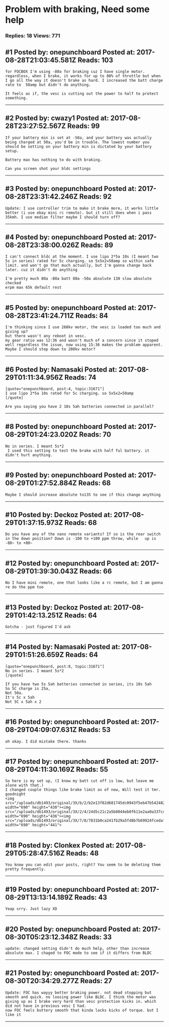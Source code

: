 # Problem with braking, Need some help

### Replies: 18 Views: 771

## \#1 Posted by: onepunchboard Posted at: 2017-08-28T21:03:45.581Z Reads: 103

```
for FOCBOX I'm using -80a for braking cuz I have single motor. regardless, when I brake, it works for up to 80% of throttle but when I go all the way it doesn't brake as hard. I increased the batt charge rate to  50amp but didn't do anything.

It feels as if, the vesc is cutting out the power to half to protect something.
```

---
## \#2 Posted by: cwazy1 Posted at: 2017-08-28T23:27:52.567Z Reads: 99

```
If your battery min is set at -50a, and your battery was actually being charged at 50a, you'd be in trouble. The lowest number you should be setting on your battery min is dictated by your battery setup.

Battery max has nothing to do with braking.

Can you screen shot your bldc settings
```

---
## \#3 Posted by: onepunchboard Posted at: 2017-08-28T23:31:42.246Z Reads: 92

```
Update: I use controller trim to make it brake more, it works little better (i use ebay mini rc remote). but it still does when i pass 35kmh. I use median filter maybe I should turn off?
```

---
## \#4 Posted by: onepunchboard Posted at: 2017-08-28T23:38:00.026Z Reads: 89

```
I can't connect bldc at the moment. I use lipo 2*5a 10s (I meant two 5s in series) rated for 5c charging. so 5x5x2=50amp so within safe limit. and won't go that much actually, but I'm ganna change back later. cuz it didn't do anything

I'm pretty much 80a -80a batt 80a -50a absolute 130 slow absolute checked
erpm max 65k default rest
```

---
## \#5 Posted by: onepunchboard Posted at: 2017-08-28T23:41:24.711Z Reads: 84

```
I'm thinking since I use 260kv motor, the vesc is loaded too much and giving up?
but there wasn't any reboot in vesc. 
my gear ratio was 12:36 and wasn't much of a concern since it stoped well regardless the issue, now using 15:36 makes the problem apparent. 
Maybe I should step down to 200kv motor?
```

---
## \#6 Posted by: Namasaki Posted at: 2017-08-29T01:11:34.956Z Reads: 74

```
[quote="onepunchboard, post:4, topic:31671"]
I use lipo 2*5a 10s rated for 5c charging. so 5x5x2=50amp
[/quote]

Are you saying you have 2 10s 5ah batteries connected in parallel?
```

---
## \#8 Posted by: onepunchboard Posted at: 2017-08-29T01:24:23.020Z Reads: 70

```
No in series. I meant 5s*2
 I used this setting to test the brake with half ful battery. it didn't hurt anything.
```

---
## \#9 Posted by: onepunchboard Posted at: 2017-08-29T01:27:52.884Z Reads: 68

```
Maybe I should increase absolute to135 to see if this change anything
```

---
## \#10 Posted by: Deckoz Posted at: 2017-08-29T01:37:15.973Z Reads: 68

```
Do you have any of the nano remote variants? If so is the rear switch in the down position? Down is -100 to +100 ppm throw, while   up is -80~ to +80~
```

---
## \#12 Posted by: onepunchboard Posted at: 2017-08-29T01:39:30.043Z Reads: 66

```
No I have mini remote, one that looks like a rc remote, but I am ganna re do the ppm too
```

---
## \#13 Posted by: Deckoz Posted at: 2017-08-29T01:42:13.251Z Reads: 64

```
Gotcha - just figured I'd ask
```

---
## \#14 Posted by: Namasaki Posted at: 2017-08-29T01:51:26.659Z Reads: 64

```
[quote="onepunchboard, post:8, topic:31671"]
No in series. I meant 5s*2
[/quote]

If you have two 5s 5ah batteries connected in series, its 10s 5ah
So 5C charge is 25a, 
Not 50a. 
It's 5c x 5ah          
Not 5C x 5ah x 2
```

---
## \#16 Posted by: onepunchboard Posted at: 2017-08-29T04:09:07.631Z Reads: 53

```
oh okay. I did mistake there. thanks
```

---
## \#17 Posted by: onepunchboard Posted at: 2017-08-29T04:11:30.169Z Reads: 55

```
So here is my set up, (I know my batt cut off is low, but leave me alone with that.)
I changed couple things like brake limit as of now, Will test it tmr.  goodnight
<img src="/uploads/db1493/original/3X/b/2/b2e13f82d681745dc0943f5eb47b54248254fcd7.png" width="690" height="430"><img src="/uploads/db1493/original/3X/2/4/24d5c21c2a5b8044eb0f611e2aa0a337cc09087b.png" width="690" height="436"><img src="/uploads/db1493/original/3X/7/8/7831b0ca241fb29a5fd8b7b69924fcedaf9a5e78.png" width="690" height="441">
```

---
## \#18 Posted by: Clonkex Posted at: 2017-08-29T05:28:47.516Z Reads: 48

```
You know you can edit your posts, right? You seem to be deleting them pretty frequently.
```

---
## \#19 Posted by: onepunchboard Posted at: 2017-08-29T13:13:14.189Z Reads: 43

```
Yeap srry. Just lazy XD
```

---
## \#20 Posted by: onepunchboard Posted at: 2017-08-30T05:23:12.348Z Reads: 33

```
update: changed setting didn't do much help, other than increase absolute max. I chaged to FOC mode to see if it differs from BLDC
```

---
## \#21 Posted by: onepunchboard Posted at: 2017-08-30T20:34:29.277Z Reads: 27

```
Update: FOC has wayyy better braking power. not dead stopping but smooth and quick. no loosing power like BLDC. I think the motor was giving up as I brake very hard than vesc protection kicks in. which did not have in previous vesc I had.
now FOC feels buttery smooth that kinda lacks kicks of torque. but I like it
```

---
